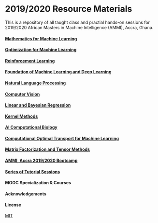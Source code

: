 # 2019/2020 Resource Materials
This is a repository of all taught class and practial hands-on sessions for 2019/2020 African Masters in Machine Intelligence (AMMI), Accra, Ghana.

#### [Mathematics for Machine Learning](https://github.com/wallmosh/AMMI_Ghana_Lecture_Sessions_2020)

#### [Optimization for Machine Learning](https://github.com/wallmosh/AMMI_Ghana_Lecture_Sessions_2020)

#### [Reinforcement Learning](https://github.com/wallmosh/AMMI_Ghana_Lecture_Sessions_2020/tree/master/Reinforcement_Learning)

#### [Foundation of Machine Learning and Deep Learning](https://github.com/wallmosh/AMMI_Ghana_Lecture_Sessions_2020/tree/master/Foundation_Of_Machine_Learning)

#### [Natural Language Processing](https://github.com/wallmosh/AMMI_Ghana_Lecture_Sessions_2020/tree/master/Natural_Language_Processing)

#### [Computer Vision](https://github.com/wallmosh/AMMI_Ghana_Lecture_Sessions_2020/tree/master/Deep_Computer_Vision)

#### [Linear and Bayesian Regression](https://github.com/wallmosh/AMMI_Ghana_Lecture_Sessions_2020/tree/master/Linear_Regression)

#### [Kernel Methods](https://github.com/wallmosh/AMMI_Ghana_Lecture_Sessions_2020/tree/master/Kernel_Methods)

#### [AI Computational Biology](https://github.com/wallmosh/AMMI_Ghana_Lecture_Sessions_2020/tree/master/AI_Computational_Biology)

#### [Computational Optimal Transport for Machine Learning](https://github.com/wallmosh/AMMI_Ghana_Lecture_Sessions_2020/tree/master/Computational_Optimal_Transport)

#### [Matrix Factorization and Tensor Methods ](https://github.com/wallmosh/AMMI_Ghana_Lecture_Sessions_2020/tree/master/Matrix_Factorization_Tensor_Methods)

#### [AMMI, Accra 2019/2020 Bootcamp](https://github.com/wallmosh/AMMI_Bootcamp)

#### [Series of Tutorial Sessions](https://github.com/wallmosh/AMMI_Ghana_Lecture_Sessions_2020/tree/master/Tutorial_Sessions)

#### MOOC Specialization & Courses

#### Acknowledgements


#### License
[MIT](https://choosealicense.com/licenses/mit/)